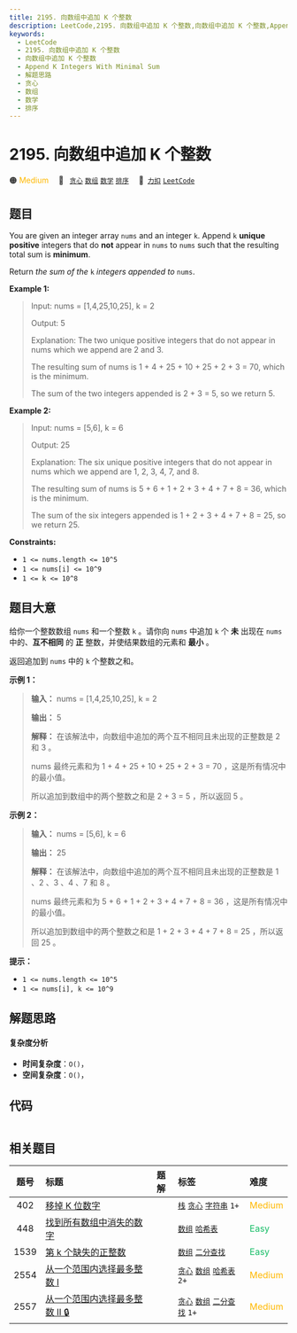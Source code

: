```yaml
---
title: 2195. 向数组中追加 K 个整数
description: LeetCode,2195. 向数组中追加 K 个整数,向数组中追加 K 个整数,Append K Integers With Minimal Sum,解题思路,贪心,数组,数学,排序
keywords:
  - LeetCode
  - 2195. 向数组中追加 K 个整数
  - 向数组中追加 K 个整数
  - Append K Integers With Minimal Sum
  - 解题思路
  - 贪心
  - 数组
  - 数学
  - 排序
---
```


# 2195. 向数组中追加 K 个整数

🟠 <font color=#ffb800>Medium</font>&emsp; 🔖&ensp; [`贪心`](/tag/greedy.md) [`数组`](/tag/array.md) [`数学`](/tag/math.md) [`排序`](/tag/sorting.md)&emsp; 🔗&ensp;[`力扣`](https://leetcode.cn/problems/append-k-integers-with-minimal-sum) [`LeetCode`](https://leetcode.com/problems/append-k-integers-with-minimal-sum)

## 题目

You are given an integer array `nums` and an integer `k`. Append `k` **unique
positive** integers that do **not** appear in `nums` to `nums` such that the
resulting total sum is **minimum**.

Return _the sum of the_ `k` _integers appended to_ `nums`.



**Example 1:**

> Input: nums = [1,4,25,10,25], k = 2
> 
> Output: 5
> 
> Explanation: The two unique positive integers that do not appear in nums which we append are 2 and 3.
> 
> The resulting sum of nums is 1 + 4 + 25 + 10 + 25 + 2 + 3 = 70, which is the minimum.
> 
> The sum of the two integers appended is 2 + 3 = 5, so we return 5.

**Example 2:**

> Input: nums = [5,6], k = 6
> 
> Output: 25
> 
> Explanation: The six unique positive integers that do not appear in nums which we append are 1, 2, 3, 4, 7, and 8.
> 
> The resulting sum of nums is 5 + 6 + 1 + 2 + 3 + 4 + 7 + 8 = 36, which is the minimum. 
> 
> The sum of the six integers appended is 1 + 2 + 3 + 4 + 7 + 8 = 25, so we return 25.

**Constraints:**

  * `1 <= nums.length <= 10^5`
  * `1 <= nums[i] <= 10^9`
  * `1 <= k <= 10^8`


## 题目大意

给你一个整数数组 `nums` 和一个整数 `k` 。请你向 `nums` 中追加 `k` 个 **未** 出现在 `nums` 中的、**互不相同** 的
**正** 整数，并使结果数组的元素和 **最小** 。

返回追加到 `nums` 中的 `k` 个整数之和。



**示例 1：**

> 
> 
> 
> 
> 
> **输入：** nums = [1,4,25,10,25], k = 2
> 
> **输出：** 5
> 
> **解释：** 在该解法中，向数组中追加的两个互不相同且未出现的正整数是 2 和 3 。
> 
> nums 最终元素和为 1 + 4 + 25 + 10 + 25 + 2 + 3 = 70 ，这是所有情况中的最小值。
> 
> 所以追加到数组中的两个整数之和是 2 + 3 = 5 ，所以返回 5 。

**示例 2：**

> 
> 
> 
> 
> 
> **输入：** nums = [5,6], k = 6
> 
> **输出：** 25
> 
> **解释：** 在该解法中，向数组中追加的两个互不相同且未出现的正整数是 1 、2 、3 、4 、7 和 8 。
> 
> nums 最终元素和为 5 + 6 + 1 + 2 + 3 + 4 + 7 + 8 = 36 ，这是所有情况中的最小值。
> 
> 所以追加到数组中的两个整数之和是 1 + 2 + 3 + 4 + 7 + 8 = 25 ，所以返回 25 。
> 
> 



**提示：**

  * `1 <= nums.length <= 10^5`
  * `1 <= nums[i], k <= 10^9`


## 解题思路

#### 复杂度分析

- **时间复杂度**：`O()`，
- **空间复杂度**：`O()`，

## 代码

```javascript

```

## 相关题目

<!-- prettier-ignore -->
| 题号 | 标题 | 题解 | 标签 | 难度 |
| :------: | :------ | :------: | :------ | :------ |
| 402 | [移掉 K 位数字](https://leetcode.com/problems/remove-k-digits) |  |  [`栈`](/tag/stack.md) [`贪心`](/tag/greedy.md) [`字符串`](/tag/string.md) `1+` | <font color=#ffb800>Medium</font> |
| 448 | [找到所有数组中消失的数字](https://leetcode.com/problems/find-all-numbers-disappeared-in-an-array) |  |  [`数组`](/tag/array.md) [`哈希表`](/tag/hash-table.md) | <font color=#15bd66>Easy</font> |
| 1539 | [第 k 个缺失的正整数](https://leetcode.com/problems/kth-missing-positive-number) |  |  [`数组`](/tag/array.md) [`二分查找`](/tag/binary-search.md) | <font color=#15bd66>Easy</font> |
| 2554 | [从一个范围内选择最多整数 I](https://leetcode.com/problems/maximum-number-of-integers-to-choose-from-a-range-i) |  |  [`贪心`](/tag/greedy.md) [`数组`](/tag/array.md) [`哈希表`](/tag/hash-table.md) `2+` | <font color=#ffb800>Medium</font> |
| 2557 | [从一个范围内选择最多整数 II 🔒](https://leetcode.com/problems/maximum-number-of-integers-to-choose-from-a-range-ii) |  |  [`贪心`](/tag/greedy.md) [`数组`](/tag/array.md) [`二分查找`](/tag/binary-search.md) `1+` | <font color=#ffb800>Medium</font> |